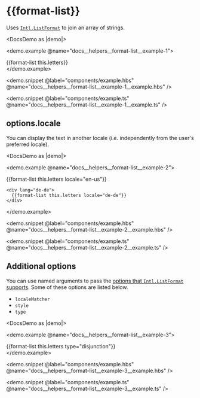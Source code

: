 # &#123;&#123;format-list&#125;&#125;

Uses [`Intl.ListFormat`](https://developer.mozilla.org/docs/Web/JavaScript/Reference/Global_Objects/Intl/ListFormat/format) to join an array of strings.

<DocsDemo as |demo|>
  <LocaleSwitcher />

  <demo.example @name="docs__helpers__format-list__example-1">
    <div>
      {{format-list this.letters}}
    </div>
  </demo.example>

  <demo.snippet
    @label="components/example.hbs"
    @name="docs__helpers__format-list__example-1__example.hbs"
  />

  <demo.snippet
    @label="components/example.ts"
    @name="docs__helpers__format-list__example-1__example.ts"
  />
</DocsDemo>


## options.locale

You can display the text in another locale (i.e. independently from the user's preferred locale).

<DocsDemo as |demo|>
  <LocaleSwitcher />

  <demo.example @name="docs__helpers__format-list__example-2">
    <div lang="en-us">
      {{format-list this.letters locale="en-us"}}
    </div>

    <div lang="de-de">
      {{format-list this.letters locale="de-de"}}
    </div>
  </demo.example>

  <demo.snippet
    @label="components/example.hbs"
    @name="docs__helpers__format-list__example-2__example.hbs"
  />

  <demo.snippet
    @label="components/example.ts"
    @name="docs__helpers__format-list__example-2__example.ts"
  />
</DocsDemo>


## Additional options

You can use named arguments to pass the [options that `Intl.ListFormat` supports](https://developer.mozilla.org/docs/Web/JavaScript/Reference/Global_Objects/Intl/ListFormat/ListFormat#options). Some of these options are listed below.

- `localeMatcher`
- `style`
- `type`

<DocsDemo as |demo|>
  <LocaleSwitcher />

  <demo.example @name="docs__helpers__format-list__example-3">
    <div>
      {{format-list this.letters type="disjunction"}}
    </div>
  </demo.example>

  <demo.snippet
    @label="components/example.hbs"
    @name="docs__helpers__format-list__example-3__example.hbs"
  />

  <demo.snippet
    @label="components/example.ts"
    @name="docs__helpers__format-list__example-3__example.ts"
  />
</DocsDemo>
